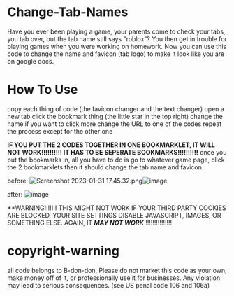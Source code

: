 # Change-Tab-Names
Have you ever been playing a game, your parents come to check your tabs, you tab over, but the tab name still says "roblox"? You then get in trouble for playing games when you were working on homework. Now you can use this code to change the name and favicon (tab logo) to make it look like you are on google docs. 
# How To Use
copy each thing of code (the favicon changer and the text changer)
open a new tab
click the bookmark thing (the little star in the top right)
change the name if you want to
click more
change the URL to one of the codes
repeat the process except for the other one


**IF YOU PUT THE 2 CODES TOGETHER IN ONE BOOKMARKLET, IT WILL NOT WORK!!!!!!!!!! IT HAS TO BE SEPERATE BOOKMARKS!!!!!!!!!!**
once you put the bookmarks in, all you have to do is go to whatever game page, click the 2 bookmarklets then it should change the tab name and favicon.


before: 
 <img src="blob:chrome-untrusted://media-app/f877010f-0731-44e2-867a-2c09e19aa0f0" alt="Screenshot 2023-01-31 17.45.32.png"/>![image](https://user-images.githubusercontent.com/114553146/215925144-5eb4f03e-cb4b-40c4-9083-d245262c5171.png)

after:
![image](https://user-images.githubusercontent.com/114553146/215925092-8793e9b8-bd96-4743-9afd-c752a04c8495.png)










**WARNING!!!!!!! THIS MIGHT NOT WORK IF YOUR THIRD PARTY COOKIES ARE BLOCKED, YOUR SITE SETTINGS DISABLE JAVASCRIPT, IMAGES, OR SOMETHING ELSE. AGAIN, IT ***MAY NOT WORK*** !!!!!!!!!!!!!!!







# copyright-warning


all code belongs to B-don-don. Please do not market this code as your own, make money off of it, or professionally use it for businesses. Any violation may lead to serious consequences. (see US penal code 106 and 106a)

